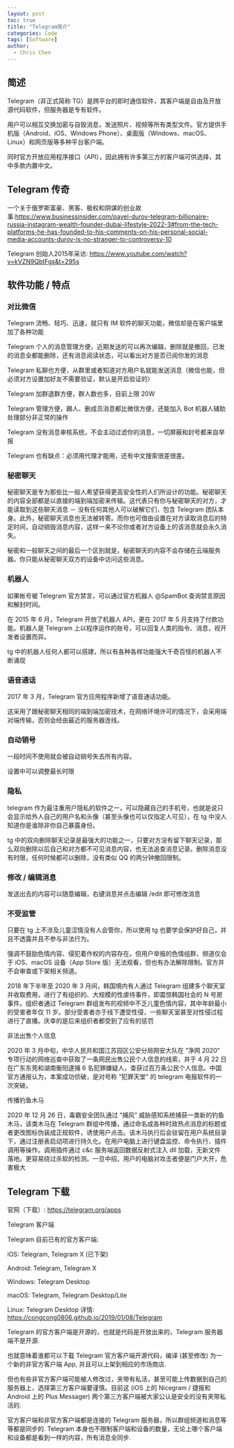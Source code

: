 ```yaml
---
layout: post
toc: true
title: "Telegram简介"
categories: Code
tags: [Software]
author:
  - Chris Chen
---
```


## 简述

Telegram（非正式简称 TG）是跨平台的即时通信软件，其客户端是自由及开放源代码软件，但服务器是专有软件。

用户可以相互交换加密与自毁消息，发送照片、视频等所有类型文件。官方提供手机版（Android、iOS、Windows Phone）、桌面版（Windows、macOS、Linux）和网页版等多种平台客户端。

同时官方开放应用程序接口（API），因此拥有许多第三方的客户端可供选择，其中多款内置中文。

## Telegram 传奇

一个关于俄罗斯富豪、黑客、极权和阴谋的创业故事:https://www.businessinsider.com/pavel-durov-telegram-billionaire-russia-instagram-wealth-founder-dubai-lifestyle-2022-3#from-the-tech-platforms-he-has-founded-to-his-comments-on-his-personal-social-media-accounts-durov-is-no-stranger-to-controversy-10

Telegram 创始人2015年采访: https://www.youtube.com/watch?v=kVZN9QbtFgs&t=295s

## 软件功能 / 特点

### 对比微信

Telegram 流畅、轻巧、迅速，就只有 IM 软件的聊天功能，微信却是在客户端里加了各种功能

Telegram 个人的消息管理方便，近期发送的可以再次编辑，删除就是撤回，已发的消息全都能删除，还有消息阅读状态，可以看出对方是否已阅你发的消息

Telegram 私聊也方便，从群里或者知道对方用户名就能发送消息（微信也能，但必须对方设置加好友不需要验证，默认是开启验证的）

Telegram 加群退群方便，群人数也多，目前上限 20W

Telegram 管理方便，踢人、删成员消息都比微信方便，还能加入 Bot 机器人辅助处理部分非正常的操作

Telegram 没有消息审核系统，不会主动过滤你的消息，一切屏蔽和封号都来自举报

Telegram 也有缺点：必须用代理才能用，还有中文搜索很差很差。

### 秘密聊天

秘密聊天是专为那些比一般人希望获得更高安全性的人们所设计的功能。秘密聊天的内容全部都是以直接的端到端加密来传输。这代表只有你与秘密聊天的对方，才能读取到这些聊天消息 － 没有任何其他人可以破解它们，包含 Telegram 团队本身。此外，秘密聊天消息也无法被转寄。而你也可借由设置在对方读取消息后的特定时间，自动销毁消息内容，这样一来不论你或者对方设备上的该消息就会永久消失。

秘密和一般聊天之间的最后一个区别就是，秘密聊天的内容不会存储在云端服务器。你只能从秘密聊天双方的设备中访问这些消息。



### 机器人

如果帐号被 Telegram 官方禁言，可以通过官方机器人 @SpamBot 查询禁言原因和解封时间。

在 2015 年 6 月，Telegram 开放了机器人 API，更在 2017 年 5 月支持了付款功能。机器人是 Telegram 上以程序运作的账号，可以回复人类的指令、消息，视开发者设置而异。

tg 中的机器人任何人都可以搭建，所以有各种各样功能强大千奇百怪的机器人不断涌现




### 语音通话

2017 年 3 月，Telegram 官方应用程序新增了语音通话功能。

这采用了跟秘密聊天相同的端到端加密技术，在网络环境许可的情况下，会采用端对端传输，否则会经由最近的服务器连线。

### 自动销号

一段时间不使用就会被自动销号失去所有内容。

设置中可以调整最长时限





### 隐私

telegram 作为最注重用户隐私的软件之一，可以隐藏自己的手机号，也就是说只会显示给外人自己的用户名和头像（甚至头像也可以仅指定人可见），在 tg 中没人知道你是谁除非你自己暴露身份。

tg 中的双向删除聊天记录是最强大的功能之一，只要对方没有留下聊天记录，那么双向删除以后自己和对方都不可见消息内容，也无法追查消息记录。删除消息没有时限，任何时候都可以删除，没有类似 QQ 的两分钟撤回限制。

### 修改 / 编辑消息

发送出去的内容可以随意编辑，右键消息并点击编辑 /edit 即可修改消息

### 不受监管

只要在 tg 上不涉及儿童涩情没有人会管你，所以使用 tg 也要学会保护好自己，并且不透露并且不参与非法行为。

强调不鼓励色情内容、侵犯着作权的内容存在。但用户举报的色情组群、频道仅会于 iOS、macOS 设备（App Store 版）无法观看，但也有办法解除限制。官方并不会审查或下架相关频道。

2018 年下半年至 2020 年 3 月间，韩国境内有人通过 Telegram 组建多个聊天室并收取费用，进行了有组织的、大规模的性虐待事件，即震惊韩国社会的 N 号房事件。组织者通过 Telegram 群组发布的视频中不乏儿童色情内容，其中年龄最小的受害者年仅 11 岁。部分受害者亦于线下遭受性侵，一些聊天室甚至对性侵过程进行了直播。庆幸的是后来组织者都受到了应有的惩罚

非法出售个人信息

2020 年 3 月中旬，中华人民共和国江苏园区公安分局网安大队在 “净网 2020” 专项行动的网络巡查中获取了一条网民出售公民个人信息的线索，并于 4 月 22 日在广东东莞和湖南衡阳逮捕 6 名犯罪嫌疑人，查获过百万条公民个人信息。中国官方通报认为，本案成功侦破，是对号称 “犯罪天堂” 的 telegram 电报软件的一次突破。

传播钓鱼木马

2020 年 12 月 26 日，毒霸安全团队通过 “捕风” 威胁感知系统捕获一类新的钓鱼木马，该类木马在 Telegram 群组中传播，通过命名成各种时政热点消息的标题或者更改图标伪装成正规软件，诱使用户点击。该木马执行后会驻留在用户系统目录下，通过注册表启动项进行持久化。在用户电脑上进行键盘监控、命令执行、插件调用等操作。调用插件通过 c&c 服务端返回数据反射式注入 dll 加载，无新文件落地。更容易绕过杀软的检测。一旦中招，用户的电脑对攻击者便是门户大开，危害极大

## Telegram 下载

官网（下载）: https://telegram.org/apps

Telegram 客户端

Telegram 目前已有的官方客户端:

iOS: Telegram, Telegram X (已下架)

Android: Telegram, Telegram X

Windows: Telegram Desktop

macOS: Telegram, Telegram Desktop/Lite

Linux: Telegram Desktop 详情: https://congcong0806.github.io/2019/01/08/Telegram

Telegram 的官方客户端是开源的，也就是代码是开放出来的，Telegram 服务器端不是开源.

也就意味着谁都可以下载 Telegram 官方客户端开源代码，编译 (甚至修改) 为一个新的非官方客户端 App, 并且可以上架到相应的市场商店.

但也有些非官方客户端可能被人修改过，夹带有私活，甚至可能上传数据到自己的服务器上，选择第三方客户端要谨慎。目前这 (iOS 上的 Nicegram / 捷报和 Android 上的 Plus Messager) 两个第三方客户端被大家公认是安全的没有夹带私活的.

官方客户端和非官方客户端都是连接的 Telegram 服务器，所以群组频道和消息等等都是同步的. Telegram 本身也不限制客户端和设备的数量，无论上哪个客户端和设备都是看到一样的内容，所有消息全同步.
